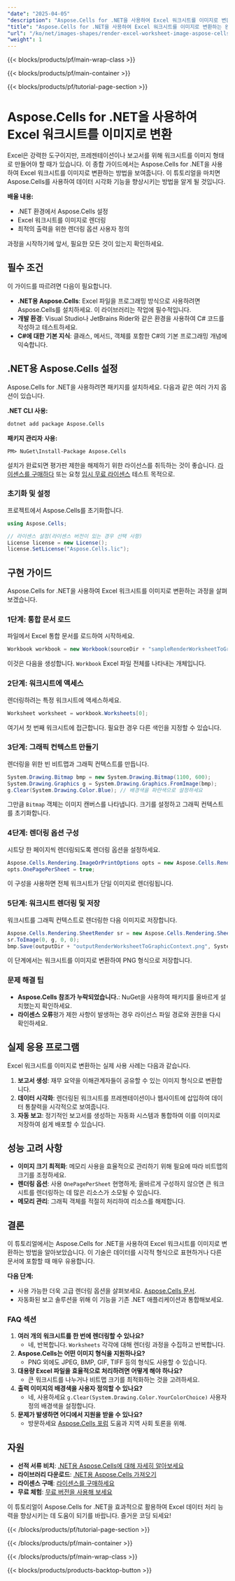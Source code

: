 ```yaml
---
"date": "2025-04-05"
"description": "Aspose.Cells for .NET을 사용하여 Excel 워크시트를 이미지로 변환하는 방법을 알아보세요. 이 가이드에서는 설정, 렌더링 옵션 및 실제 활용 방법을 다룹니다."
"title": "Aspose.Cells for .NET을 사용하여 Excel 워크시트를 이미지로 변환하는 완벽한 가이드"
"url": "/ko/net/images-shapes/render-excel-worksheet-image-aspose-cells-net/"
"weight": 1
---
```


{{< blocks/products/pf/main-wrap-class >}}

{{< blocks/products/pf/main-container >}}

{{< blocks/products/pf/tutorial-page-section >}}


# Aspose.Cells for .NET을 사용하여 Excel 워크시트를 이미지로 변환

Excel은 강력한 도구이지만, 프레젠테이션이나 보고서를 위해 워크시트를 이미지 형태로 만들어야 할 때가 있습니다. 이 종합 가이드에서는 Aspose.Cells for .NET을 사용하여 Excel 워크시트를 이미지로 변환하는 방법을 보여줍니다. 이 튜토리얼을 마치면 Aspose.Cells를 사용하여 데이터 시각화 기능을 향상시키는 방법을 알게 될 것입니다.

**배울 내용:**
- .NET 환경에서 Aspose.Cells 설정
- Excel 워크시트를 이미지로 렌더링
- 최적의 출력을 위한 렌더링 옵션 사용자 정의

과정을 시작하기에 앞서, 필요한 모든 것이 있는지 확인하세요.

## 필수 조건

이 가이드를 따르려면 다음이 필요합니다.
- **.NET용 Aspose.Cells**: Excel 파일을 프로그래밍 방식으로 사용하려면 Aspose.Cells를 설치하세요. 이 라이브러리는 작업에 필수적입니다.
- **개발 환경**: Visual Studio나 JetBrains Rider와 같은 환경을 사용하여 C# 코드를 작성하고 테스트하세요.
- **C#에 대한 기본 지식**: 클래스, 메서드, 객체를 포함한 C#의 기본 프로그래밍 개념에 익숙합니다.

## .NET용 Aspose.Cells 설정

Aspose.Cells for .NET을 사용하려면 패키지를 설치하세요. 다음과 같은 여러 가지 옵션이 있습니다.

**.NET CLI 사용:**

```bash
dotnet add package Aspose.Cells
```

**패키지 관리자 사용:**

```shell
PM> NuGet\Install-Package Aspose.Cells
```

설치가 완료되면 평가판 제한을 해제하기 위한 라이선스를 취득하는 것이 좋습니다. [라이센스를 구매하다](https://purchase.aspose.com/buy) 또는 요청 [임시 무료 라이센스](https://purchase.aspose.com/temporary-license/) 테스트 목적으로.

### 초기화 및 설정

프로젝트에서 Aspose.Cells를 초기화합니다.

```csharp
using Aspose.Cells;

// 라이센스 설정(라이센스 버전이 있는 경우 선택 사항)
License license = new License();
license.SetLicense("Aspose.Cells.lic");
```

## 구현 가이드

Aspose.Cells for .NET을 사용하여 Excel 워크시트를 이미지로 변환하는 과정을 살펴보겠습니다.

### 1단계: 통합 문서 로드

파일에서 Excel 통합 문서를 로드하여 시작하세요.

```csharp
Workbook workbook = new Workbook(sourceDir + "sampleRenderWorksheetToGraphicContext.xlsx");
```

이것은 다음을 생성합니다. `Workbook` Excel 파일 전체를 나타내는 개체입니다.

### 2단계: 워크시트에 액세스

렌더링하려는 특정 워크시트에 액세스하세요.

```csharp
Worksheet worksheet = workbook.Worksheets[0];
```

여기서 첫 번째 워크시트에 접근합니다. 필요한 경우 다른 색인을 지정할 수 있습니다.

### 3단계: 그래픽 컨텍스트 만들기

렌더링을 위한 빈 비트맵과 그래픽 컨텍스트를 만듭니다.

```csharp
System.Drawing.Bitmap bmp = new System.Drawing.Bitmap(1100, 600);
System.Drawing.Graphics g = System.Drawing.Graphics.FromImage(bmp);
g.Clear(System.Drawing.Color.Blue); // 배경색을 파란색으로 설정하세요
```

그만큼 `Bitmap` 객체는 이미지 캔버스를 나타냅니다. 크기를 설정하고 그래픽 컨텍스트를 초기화합니다.

### 4단계: 렌더링 옵션 구성

시트당 한 페이지씩 렌더링되도록 렌더링 옵션을 설정하세요.

```csharp
Aspose.Cells.Rendering.ImageOrPrintOptions opts = new Aspose.Cells.Rendering.ImageOrPrintOptions();
opts.OnePagePerSheet = true;
```

이 구성을 사용하면 전체 워크시트가 단일 이미지로 렌더링됩니다.

### 5단계: 워크시트 렌더링 및 저장

워크시트를 그래픽 컨텍스트로 렌더링한 다음 이미지로 저장합니다.

```csharp
Aspose.Cells.Rendering.SheetRender sr = new Aspose.Cells.Rendering.SheetRender(worksheet, opts);
sr.ToImage(0, g, 0, 0);
bmp.Save(outputDir + "outputRenderWorksheetToGraphicContext.png", System.Drawing.Imaging.ImageFormat.Png);
```

이 단계에서는 워크시트를 이미지로 변환하여 PNG 형식으로 저장합니다.

### 문제 해결 팁

- **Aspose.Cells 참조가 누락되었습니다.**: NuGet을 사용하여 패키지를 올바르게 설치했는지 확인하세요.
- **라이센스 오류**평가 제한 사항이 발생하는 경우 라이선스 파일 경로와 권한을 다시 확인하세요.

## 실제 응용 프로그램

Excel 워크시트를 이미지로 변환하는 실제 사용 사례는 다음과 같습니다.

1. **보고서 생성**: 재무 요약을 이해관계자들이 공유할 수 있는 이미지 형식으로 변환합니다.
2. **데이터 시각화**: 렌더링된 워크시트를 프레젠테이션이나 웹사이트에 삽입하여 데이터 통찰력을 시각적으로 보여줍니다.
3. **자동 보고**: 정기적인 보고서를 생성하는 자동화 시스템과 통합하여 이를 이미지로 저장하여 쉽게 배포할 수 있습니다.

## 성능 고려 사항

- **이미지 크기 최적화**: 메모리 사용을 효율적으로 관리하기 위해 필요에 따라 비트맵의 크기를 조정하세요.
- **렌더링 옵션**: 사용 `OnePagePerSheet` 현명하게; 올바르게 구성하지 않으면 큰 워크시트를 렌더링하는 데 많은 리소스가 소모될 수 있습니다.
- **메모리 관리**: 그래픽 객체를 적절히 처리하여 리소스를 해제합니다.

## 결론

이 튜토리얼에서는 Aspose.Cells for .NET을 사용하여 Excel 워크시트를 이미지로 변환하는 방법을 알아보았습니다. 이 기술은 데이터를 시각적 형식으로 표현하거나 다른 문서에 포함할 때 매우 유용합니다.

**다음 단계:**
- 사용 가능한 더욱 고급 렌더링 옵션을 살펴보세요. [Aspose.Cells 문서](https://reference.aspose.com/cells/net/).
- 자동화된 보고 솔루션을 위해 이 기능을 기존 .NET 애플리케이션과 통합해보세요.

### FAQ 섹션

1. **여러 개의 워크시트를 한 번에 렌더링할 수 있나요?**
   - 네, 반복합니다. `Worksheets` 각각에 대해 렌더링 과정을 수집하고 반복합니다.
2. **Aspose.Cells는 어떤 이미지 형식을 지원하나요?**
   - PNG 외에도 JPEG, BMP, GIF, TIFF 등의 형식도 사용할 수 있습니다.
3. **대용량 Excel 파일을 효율적으로 처리하려면 어떻게 해야 하나요?**
   - 큰 워크시트를 나누거나 비트맵 크기를 최적화하는 것을 고려하세요.
4. **출력 이미지의 배경색을 사용자 정의할 수 있나요?**
   - 네, 사용하세요 `g.Clear(System.Drawing.Color.YourColorChoice)` 사용자 정의 배경색을 설정합니다.
5. **문제가 발생하면 어디에서 지원을 받을 수 있나요?**
   - 방문하세요 [Aspose.Cells 포럼](https://forum.aspose.com/c/cells/9) 도움과 지역 사회 토론을 위해.

## 자원
- **선적 서류 비치**: [.NET용 Aspose.Cells에 대해 자세히 알아보세요](https://reference.aspose.com/cells/net/)
- **라이브러리 다운로드**: [.NET용 Aspose.Cells 가져오기](https://releases.aspose.com/cells/net/)
- **라이센스 구매**: [라이센스를 구매하세요](https://purchase.aspose.com/buy)
- **무료 체험**: [무료 버전을 사용해 보세요](https://releases.aspose.com/cells/net/)

이 튜토리얼이 Aspose.Cells for .NET을 효과적으로 활용하여 Excel 데이터 처리 능력을 향상시키는 데 도움이 되기를 바랍니다. 즐거운 코딩 되세요!

{{< /blocks/products/pf/tutorial-page-section >}}

{{< /blocks/products/pf/main-container >}}

{{< /blocks/products/pf/main-wrap-class >}}

{{< blocks/products/products-backtop-button >}}